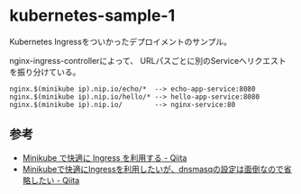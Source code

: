 # kubernetes-sample-1

Kubernetes Ingressをついかったデプロイメントのサンプル。

nginx-ingress-controllerによって、
URLパスごとに別のServiceへリクエストを振り分けている。

```
nginx.$(minikube ip).nip.io/echo/*  --> echo-app-service:8080
nginx.$(minikube ip).nip.io/hello/* --> hello-app-service:8080
nginx.$(minikube ip).nip.io/        --> nginx-service:80
```

## 参考
- [Minikube で快適に Ingress を利用する - Qiita](https://qiita.com/superbrothers/items/13d8ce012ef23e22cb74)
- [Minikubeで快適にIngressを利用したいが、dnsmasqの設定は面倒なので省略したい - Qiita](https://qiita.com/nobusue/items/4817c19c0279f070c24b)
